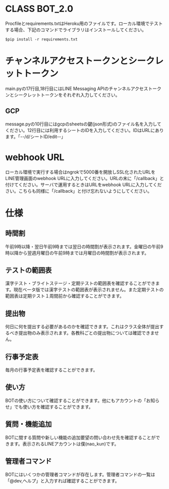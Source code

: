 # CLASS BOT_2.0

Procfileとrequirements.txtはHeroku用のファイルです。ローカル環境でテストする場合、下記のコマンドでライブラリはインストールしてください。

    $pip install -r requirements.txt
    
# チャンネルアクセストークンとシークレットトークン

main.pyの17行目,18行目にはLINE Messaging APIのチャンネルアクセストークンとシークレットトークンをそれぞれ入力してください。

## GCP

message.pyの10行目にはgcpのsheetsの鍵(json形式)のファイル名を入力してください。12行目には利用するシートのIDを入力してください。IDはURLにあります。「--/d/シートID/edit--」

# webhook URL

ローカル環境で実行する場合はngrokで5000番を開放しSSL化されたURLをLINE管理画面のwebhook URLに入力してください。URLの末に「/callback」と付けてください。サーバで運用するときはURLをwebhook URLに入力してください。こちらも同様に「/callback」と付け忘れないようにしてください。

# 仕様

## 時間割

午前9時以降・翌日午前9時までは翌日の時間割が表示されます。金曜日の午前9時以降から翌週月曜日の午前9時までは月曜日の時間割が表示されます。

## テストの範囲表

漢字テスト・ブライトステージ・定期テストの範囲表を確認することができます。現在ベータ版では漢字テストの範囲表が表示されません。また定期テストの範囲表は定期テスト１周間前から確認することができます。

## 提出物

何日に何を提出する必要があるのかを確認できます。これはクラス全体が提出するべき提出物のみ表示されます。各教科ごとの提出物については確認できません。

## 行事予定表

毎月の行事予定表を確認することができます。

## 使い方

BOTの使い方について確認することができます。他にもアカウントの「お知らせ」でも使い方を確認することができます。

## 質問・機能追加

BOTに間する質問や新しい機能の追加要望の問い合わせ先を確認することができます。表示されるLINEアカウントは僕(nao_kun)です。

## 管理者コマンド

BOTにはいくつかの管理者コマンドが存在します。管理者コマンドの一覧は「@dev,ヘルプ」と入力すれば確認することができます。
